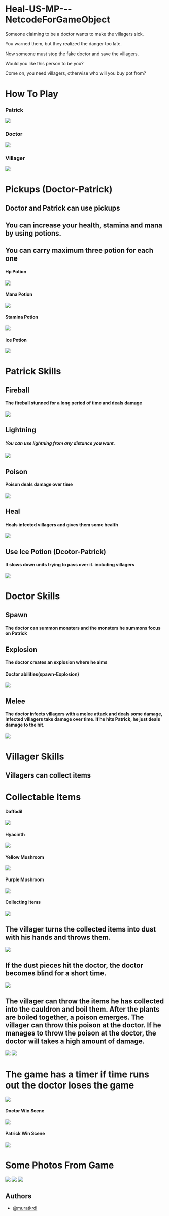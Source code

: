 # Heal-US-MP---NetcodeForGameObject

Someone claiming to be a doctor wants to make the villagers sick. 

You warned them, but they realized the danger too late. 

Now someone must stop the fake doctor and save the villagers.

Would you like this person to be you?

Come on, you need villagers, otherwise who will you buy pot from?


# How To Play

### Patrick

<img src="https://github.com/muratkrdl/Heal-US-MP---Pun2/blob/main/Pictures%20and%20Gifs/Photos/Patrick.png" width="auto">

### Doctor

<img src="https://github.com/muratkrdl/Heal-US-MP---Pun2/blob/main/Pictures%20and%20Gifs/Photos/Doctor.png" width="auto">

### Villager

<img src="https://github.com/muratkrdl/Heal-US-MP---Pun2/blob/main/Pictures%20and%20Gifs/Photos/Villager.png" width="auto">


# Pickups (Doctor-Patrick)

## Doctor and Patrick can use pickups

## You can increase your health, stamina and mana by using potions.

## You can carry maximum three potion for each one

#### Hp Potion

<img src="https://github.com/muratkrdl/Heal-US-MP---Pun2/blob/main/Pictures%20and%20Gifs/Photos/HP%20potion.png" width="auto">

#### Mana Potion

<img src="https://github.com/muratkrdl/Heal-US-MP---Pun2/blob/main/Pictures%20and%20Gifs/Photos/Mana%20potion.png" width="auto">

#### Stamina Potion

<img src="https://github.com/muratkrdl/Heal-US-MP---Pun2/blob/main/Pictures%20and%20Gifs/Photos/Stamina%20potion.png" width="auto">

#### Ice Potion

<img src="https://github.com/muratkrdl/Heal-US-MP---Pun2/blob/main/Pictures%20and%20Gifs/Photos/Ice%20potion.png" width="auto">



# Patrick Skills

## Fireball

#### The fireball stunned for a long period of time and deals damage

<img src="https://github.com/muratkrdl/Heal-US-MP---Pun2/blob/main/Pictures%20and%20Gifs/Gifs/Fireball.gif" width="auto">

## Lightning 

##### You can use lightning from any distance you want.

<img src="https://github.com/muratkrdl/Heal-US-MP---Pun2/blob/main/Pictures%20and%20Gifs/Gifs/Lightning.gif" width="auto">

## Poison 
 
#### Poison deals damage over time

<img src="https://github.com/muratkrdl/Heal-US-MP---Pun2/blob/main/Pictures%20and%20Gifs/Gifs/Poison.gif" width="auto">

## Heal 
 
#### Heals infected villagers and gives them some health

<img src="https://github.com/muratkrdl/Heal-US-MP---Pun2/blob/main/Pictures%20and%20Gifs/Gifs/Heal.gif" width="auto">



## Use Ice Potion (Dcotor-Patrick)

#### It slows down units trying to pass over it. including villagers

<img src="https://github.com/muratkrdl/Heal-US-MP---Pun2/blob/main/Pictures%20and%20Gifs/Gifs/Ice%20Potion.gif" width="auto">


# Doctor Skills

## Spawn

#### The doctor can summon monsters and the monsters he summons focus on Patrick

## Explosion

#### The doctor creates an explosion where he aims

#### Doctor abilities(spawn-Explosion)

<img src="https://github.com/muratkrdl/Heal-US-MP---Pun2/blob/main/Pictures%20and%20Gifs/Gifs/Doctor%20Skills.gif" width="auto">

## Melee

#### The doctor infects villagers with a melee attack and deals some damage, Infected villagers take damage over time. If he hits Patrick, he just deals damage to the hit.

<img src="https://github.com/muratkrdl/Heal-US-MP---Pun2/blob/main/Pictures%20and%20Gifs/Gifs/Melee.gif" width="auto">



# Villager Skills

## Villagers can collect items

# Collectable Items

#### Daffodil

<img src="https://github.com/muratkrdl/Heal-US-MP---Pun2/blob/main/Pictures%20and%20Gifs/Photos/Daffodil.png" width="auto">

#### Hyacinth

<img src="https://github.com/muratkrdl/Heal-US-MP---Pun2/blob/main/Pictures%20and%20Gifs/Photos/Hycanith.png" width="auto">

#### Yellow Mushroom

<img src="https://github.com/muratkrdl/Heal-US-MP---Pun2/blob/main/Pictures%20and%20Gifs/Photos/YellowMushroom.png" width="auto">

#### Purple Mushroom

<img src="https://github.com/muratkrdl/Heal-US-MP---Pun2/blob/main/Pictures%20and%20Gifs/Photos/PurpleMushroom.png" width="auto">

#### Collecting Items

<img src="https://github.com/muratkrdl/Heal-US-MP---Pun2/blob/main/Pictures%20and%20Gifs/Gifs/Collect%20items.gif" width="auto">

## The villager turns the collected items into dust with his hands and throws them.

<img src="https://github.com/muratkrdl/Heal-US-MP---Pun2/blob/main/Pictures%20and%20Gifs/Gifs/Use%20flash.gif" width="auto">

## If the dust pieces hit the doctor, the doctor becomes blind for a short time.

<img src="https://github.com/muratkrdl/Heal-US-MP---Pun2/blob/main/Pictures%20and%20Gifs/Gifs/Flash.gif" width="auto">

## The villager can throw the items he has collected into the cauldron and boil them. After the plants are boiled together, a poison emerges. The villager can throw this poison at the doctor. If he manages to throw the poison at the doctor, the doctor will takes a high amount of damage.

<img src="https://github.com/muratkrdl/Heal-US-MP---Pun2/blob/main/Pictures%20and%20Gifs/Gifs/Put%20in%20the%20cauldron.gif" width="auto">

<img src="https://github.com/muratkrdl/Heal-US-MP---Pun2/blob/main/Pictures%20and%20Gifs/Gifs/Collect%20cooked%20item.gif" width="auto">


# The game has a timer if time runs out the doctor loses the game

<img src="https://github.com/muratkrdl/Heal-US-MP---Pun2/blob/main/Pictures%20and%20Gifs/Photos/Timer.png" width="auto">



#### Doctor Win Scene

<img src="https://github.com/muratkrdl/Heal-US-MP---Pun2/blob/main/Pictures%20and%20Gifs/Photos/Doctor%20Win.png" width="auto">

#### Patrick Win Scene

<img src="https://github.com/muratkrdl/Heal-US-MP---Pun2/blob/main/Pictures%20and%20Gifs/Photos/Patrick%20Win.png" width="auto">



# Some Photos From Game

<img src="https://github.com/muratkrdl/Heal-US-MP---Pun2/blob/main/Pictures%20and%20Gifs/Photos/Picture1.png" width="auto">

<img src="https://github.com/muratkrdl/Heal-US-MP---Pun2/blob/main/Pictures%20and%20Gifs/Photos/Picture2.png" width="auto">

<img src="https://github.com/muratkrdl/Heal-US-MP---Pun2/blob/main/Pictures%20and%20Gifs/Photos/Picture3.png" width="auto">


## Authors

- [@muratkrdl](https://github.com/muratkrdl)



